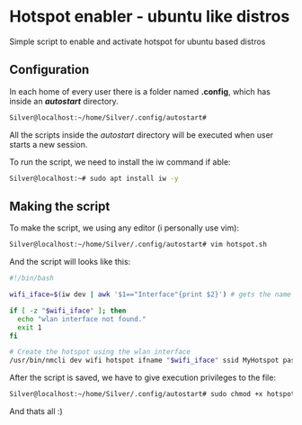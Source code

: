 # Hotspot enabler - ubuntu like distros

Simple script to enable and activate hotspot for ubuntu based distros

## Configuration

In each home of every user there is a folder named **.config**, which has inside an ***autostart*** directory.
```bash
Silver@localhost:~/home/Silver/.config/autostart#
```
All the scripts inside the *autostart* directory will  be executed when user starts a new session.


To run the script, we need to install the iw command if able:
```bash
Silver@localhost:~# sudo apt install iw -y 
```
## Making the script

To make the script, we using any editor (i personally use vim):
```bash
Silver@localhost:~/home/Silver/.config/autostart# vim hotspot.sh
```
And the script will looks like this:
```bash
#!/bin/bash

wifi_iface=$(iw dev | awk '$1=="Interface"{print $2}') # gets the name of wlan interface

if [ -z "$wifi_iface" ]; then
  echo "wlan interface not found."
  exit 1
fi

# Create the hotspot using the wlan interface
/usr/bin/nmcli dev wifi hotspot ifname "$wifi_iface" ssid MyHotspot password 12345678Aa.
```

After the script is saved, we have to give execution privileges to the file:
```bash
Silver@localhost:~/home/Silver/.config/autostart# sudo chmod +x hotspot.sh
```

And thats all :)
